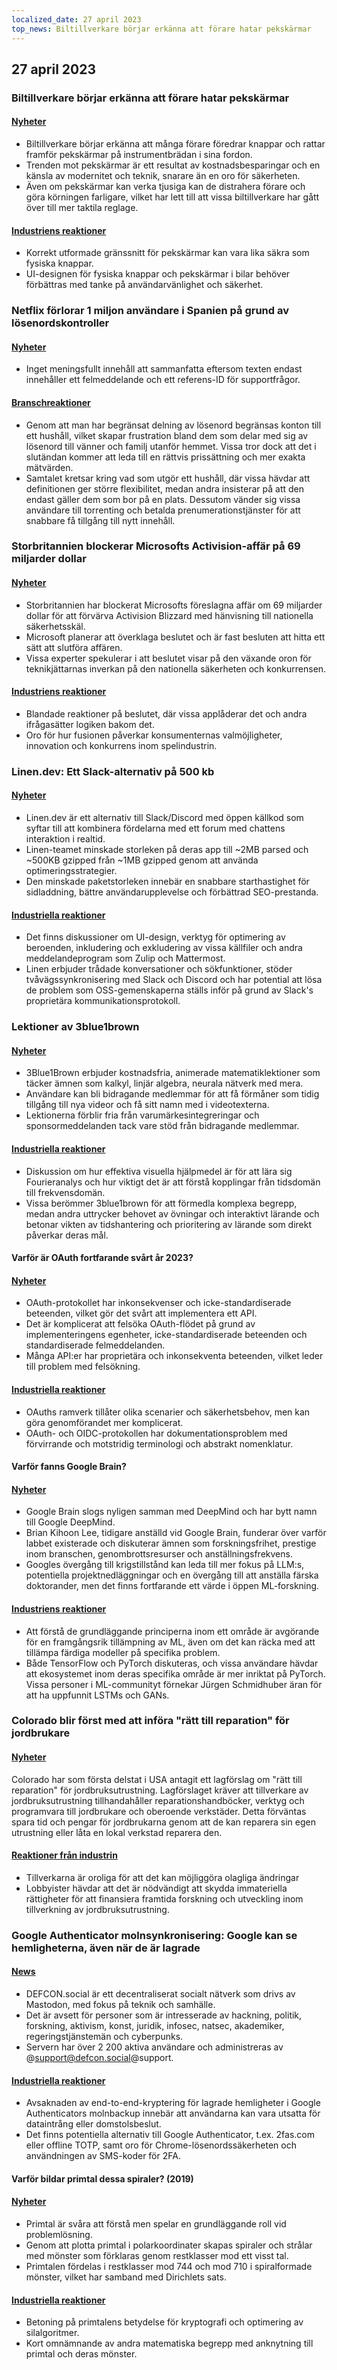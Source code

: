 ```yaml
---
localized_date: 27 april 2023
top_news: Biltillverkare börjar erkänna att förare hatar pekskärmar
---
```


## 27 april 2023

### Biltillverkare börjar erkänna att förare hatar pekskärmar

#### [Nyheter](https://slate.com/business/2023/04/cars-buttons-touchscreens-vw-porsche-nissan-hyundai.html)

- Biltillverkare börjar erkänna att många förare föredrar knappar och rattar framför pekskärmar på instrumentbrädan i sina fordon.
- Trenden mot pekskärmar är ett resultat av kostnadsbesparingar och en känsla av modernitet och teknik, snarare än en oro för säkerheten.
- Även om pekskärmar kan verka tjusiga kan de distrahera förare och göra körningen farligare, vilket har lett till att vissa biltillverkare har gått över till mer taktila reglage.

#### [Industriens reaktioner](http://news.ycombinator.com/item?id=35720865)

- Korrekt utformade gränssnitt för pekskärmar kan vara lika säkra som fysiska knappar.
- UI-designen för fysiska knappar och pekskärmar i bilar behöver förbättras med tanke på användarvänlighet och säkerhet.

### Netflix förlorar 1 miljon användare i Spanien på grund av lösenordskontroller

#### [Nyheter](https://www.bloomberg.com/news/articles/2023-04-25/netflix-loses-1-million-users-in-spain-over-password-policing)

- Inget meningsfullt innehåll att sammanfatta eftersom texten endast innehåller ett felmeddelande och ett referens-ID för supportfrågor.

#### [Branschreaktioner](http://news.ycombinator.com/item?id=35710269)

- Genom att man har begränsat delning av lösenord begränsas konton till ett hushåll, vilket skapar frustration bland dem som delar med sig av lösenord till vänner och familj utanför hemmet. Vissa tror dock att det i slutändan kommer att leda till en rättvis prissättning och mer exakta mätvärden.
- Samtalet kretsar kring vad som utgör ett hushåll, där vissa hävdar att definitionen ger större flexibilitet, medan andra insisterar på att den endast gäller dem som bor på en plats. Dessutom vänder sig vissa användare till torrenting och betalda prenumerationstjänster för att snabbare få tillgång till nytt innehåll.

### Storbritannien blockerar Microsofts Activision-affär på 69 miljarder dollar

#### [Nyheter](https://www.bloomberg.com/news/articles/2023-04-26/microsoft-s-69-billion-activision-deal-blocked-by-uk-watchdog)

- Storbritannien har blockerat Microsofts föreslagna affär om 69 miljarder dollar för att förvärva Activision Blizzard med hänvisning till nationella säkerhetsskäl.
- Microsoft planerar att överklaga beslutet och är fast besluten att hitta ett sätt att slutföra affären.
- Vissa experter spekulerar i att beslutet visar på den växande oron för teknikjättarnas inverkan på den nationella säkerheten och konkurrensen.

#### [Industriens reaktioner](http://news.ycombinator.com/item?id=35711968)

- Blandade reaktioner på beslutet, där vissa applåderar det och andra ifrågasätter logiken bakom det.
- Oro för hur fusionen påverkar konsumenternas valmöjligheter, innovation och konkurrens inom spelindustrin.

### Linen.dev: Ett Slack-alternativ på 500 kb

#### [Nyheter](https://www.linen.dev/s/linen/t/10511167/linen-dev-the-500kb-slack-alternative)

- Linen.dev är ett alternativ till Slack/Discord med öppen källkod som syftar till att kombinera fördelarna med ett forum med chattens interaktion i realtid.
- Linen-teamet minskade storleken på deras app till ~2MB parsed och ~500KB gzipped från ~1MB gzipped genom att använda optimeringsstrategier.
- Den minskade paketstorleken innebär en snabbare starthastighet för sidladdning, bättre användarupplevelse och förbättrad SEO-prestanda.

#### [Industriella reaktioner](http://news.ycombinator.com/item?id=35718417)

- Det finns diskussioner om UI-design, verktyg för optimering av beroenden, inkludering och exkludering av vissa källfiler och andra meddelandeprogram som Zulip och Mattermost.
- Linen erbjuder trådade konversationer och sökfunktioner, stöder tvåvägssynkronisering med Slack och Discord och har potential att lösa de problem som OSS-gemenskaperna ställs inför på grund av Slack's proprietära kommunikationsprotokoll.

### Lektioner av 3blue1brown

#### [Nyheter](https://www.3blue1brown.com/)

- 3Blue1Brown erbjuder kostnadsfria, animerade matematiklektioner som täcker ämnen som kalkyl, linjär algebra, neurala nätverk med mera.
- Användare kan bli bidragande medlemmar för att få förmåner som tidig tillgång till nya videor och få sitt namn med i videotexterna.
- Lektionerna förblir fria från varumärkesintegreringar och sponsormeddelanden tack vare stöd från bidragande medlemmar.

#### [Industriella reaktioner](http://news.ycombinator.com/item?id=35714228)

- Diskussion om hur effektiva visuella hjälpmedel är för att lära sig Fourieranalys och hur viktigt det är att förstå kopplingar från tidsdomän till frekvensdomän.
- Vissa berömmer 3blue1brown för att förmedla komplexa begrepp, medan andra uttrycker behovet av övningar och interaktivt lärande och betonar vikten av tidshantering och prioritering av lärande som direkt påverkar deras mål.

#### Varför är OAuth fortfarande svårt år 2023?

#### [Nyheter](https://www.nango.dev/blog/why-is-oauth-still-hard)

- OAuth-protokollet har inkonsekvenser och icke-standardiserade beteenden, vilket gör det svårt att implementera ett API.
- Det är komplicerat att felsöka OAuth-flödet på grund av implementeringens egenheter, icke-standardiserade beteenden och standardiserade felmeddelanden.
- Många API:er har proprietära och inkonsekventa beteenden, vilket leder till problem med felsökning.

#### [Industriella reaktioner](http://news.ycombinator.com/item?id=35713518)

- OAuths ramverk tillåter olika scenarier och säkerhetsbehov, men kan göra genomförandet mer komplicerat.
- OAuth- och OIDC-protokollen har dokumentationsproblem med förvirrande och motstridig terminologi och abstrakt nomenklatur.

#### Varför fanns Google Brain?

#### [Nyheter](https://www.moderndescartes.com/essays/why_brain/)

- Google Brain slogs nyligen samman med DeepMind och har bytt namn till Google DeepMind.
- Brian Kihoon Lee, tidigare anställd vid Google Brain, funderar över varför labbet existerade och diskuterar ämnen som forskningsfrihet, prestige inom branschen, genombrottsresurser och anställningsfrekvens.
- Googles övergång till krigstillstånd kan leda till mer fokus på LLM:s, potentiella projektnedläggningar och en övergång till att anställa färska doktorander, men det finns fortfarande ett värde i öppen ML-forskning.

#### [Industriens reaktioner](http://news.ycombinator.com/item?id=35716216)

- Att förstå de grundläggande principerna inom ett område är avgörande för en framgångsrik tillämpning av ML, även om det kan räcka med att tillämpa färdiga modeller på specifika problem.
- Både TensorFlow och PyTorch diskuteras, och vissa användare hävdar att ekosystemet inom deras specifika område är mer inriktat på PyTorch. Vissa personer i ML-communityt förnekar Jürgen Schmidhuber äran för att ha uppfunnit LSTMs och GANs.

### Colorado blir först med att införa "rätt till reparation" för jordbrukare

#### [Nyheter](https://www.wivb.com/news/colorado-becomes-1st-to-pass-right-to-repair-for-farmers/)

Colorado har som första delstat i USA antagit ett lagförslag om "rätt till reparation" för jordbruksutrustning.
Lagförslaget kräver att tillverkare av jordbruksutrustning tillhandahåller reparationshandböcker, verktyg och programvara till jordbrukare och oberoende verkstäder.
Detta förväntas spara tid och pengar för jordbrukarna genom att de kan reparera sin egen utrustning eller låta en lokal verkstad reparera den.

#### [Reaktioner från industrin](http://news.ycombinator.com/item?id=35714294)

- Tillverkarna är oroliga för att det kan möjliggöra olagliga ändringar
- Lobbyister hävdar att det är nödvändigt att skydda immateriella rättigheter för att finansiera framtida forskning och utveckling inom tillverkning av jordbruksutrustning.

### Google Authenticator molnsynkronisering: Google kan se hemligheterna, även när de är lagrade

#### [News](https://defcon.social/@mysk/110262313275622023)

- DEFCON.social är ett decentraliserat socialt nätverk som drivs av Mastodon, med fokus på teknik och samhälle.
- Det är avsett för personer som är intresserade av hackning, politik, forskning, aktivism, konst, juridik, infosec, natsec, akademiker, regeringstjänstemän och cyberpunks.
- Servern har över 2 200 aktiva användare och administreras av @support@defcon.social@support.

#### [Industriella reaktioner](http://news.ycombinator.com/item?id=35708869)

- Avsaknaden av end-to-end-kryptering för lagrade hemligheter i Google Authenticators molnbackup innebär att användarna kan vara utsatta för dataintrång eller domstolsbeslut.
- Det finns potentiella alternativ till Google Authenticator, t.ex. 2fas.com eller offline TOTP, samt oro för Chrome-lösenordssäkerheten och användningen av SMS-koder för 2FA.

#### Varför bildar primtal dessa spiraler? (2019)

#### [Nyheter](https://www.3blue1brown.com/lessons/prime-spirals)

- Primtal är svåra att förstå men spelar en grundläggande roll vid problemlösning.
- Genom att plotta primtal i polarkoordinater skapas spiraler och strålar med mönster som förklaras genom restklasser mod ett visst tal.
- Primtalen fördelas i restklasser mod 744 och mod 710 i spiralformade mönster, vilket har samband med Dirichlets sats.

#### [Industriella reaktioner](http://news.ycombinator.com/item?id=35708359)

- Betoning på primtalens betydelse för kryptografi och optimering av silalgoritmer.
- Kort omnämnande av andra matematiska begrepp med anknytning till primtal och deras mönster.
